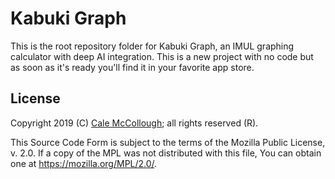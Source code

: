 # Kabuki Graph

This is the root repository folder for Kabuki Graph, an IMUL graphing calculator with deep AI integration. This is a new project with no code but as soon as it's ready you'll find it in your favorite app store.

## License

Copyright 2019 (C) [Cale McCollough](https://calemccollough.github.io); all rights reserved (R).

This Source Code Form is subject to the terms of the Mozilla Public License, v. 2.0. If a copy of the MPL was not distributed with this file, You can obtain one at <https://mozilla.org/MPL/2.0/>.
